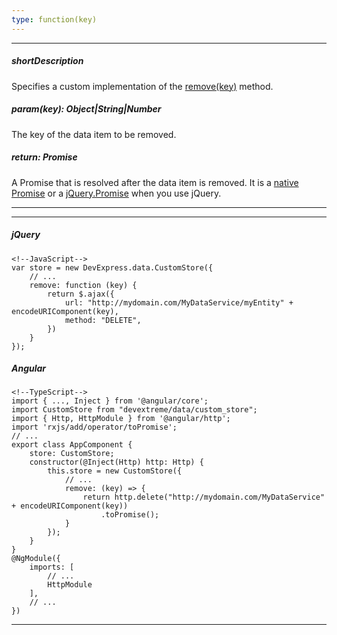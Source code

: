 ```yaml
---
type: function(key)
---
```

---
##### shortDescription
Specifies a custom implementation of the [remove(key)](/api-reference/30%20Data%20Layer/Store/3%20Methods/remove(key).md '/Documentation/ApiReference/Data_Layer/CustomStore/Methods/#removekey') method.

##### param(key): Object|String|Number
The key of the data item to be removed.

##### return: Promise<void>
A Promise that is resolved after the data item is removed. It is a [native Promise](https://developer.mozilla.org/en-US/docs/Web/JavaScript/Reference/Global_Objects/Promise) or a [jQuery.Promise](https://api.jquery.com/Types/#Promise) when you use jQuery.

---
---
##### jQuery

    <!--JavaScript-->
    var store = new DevExpress.data.CustomStore({
        // ...
        remove: function (key) {
            return $.ajax({
                url: "http://mydomain.com/MyDataService/myEntity" + encodeURIComponent(key),
                method: "DELETE",
            })
        }
    });

##### Angular

    <!--TypeScript-->
    import { ..., Inject } from '@angular/core';
    import CustomStore from "devextreme/data/custom_store";
    import { Http, HttpModule } from '@angular/http';
    import 'rxjs/add/operator/toPromise';
    // ...
    export class AppComponent {
        store: CustomStore;
        constructor(@Inject(Http) http: Http) {
            this.store = new CustomStore({
                // ...
                remove: (key) => {
                    return http.delete("http://mydomain.com/MyDataService" + encodeURIComponent(key))
                        .toPromise();
                }
            });
        }
    }
    @NgModule({
        imports: [
            // ...
            HttpModule 
        ],
        // ...
    })

---